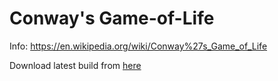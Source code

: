 # Conway's Game-of-Life

Info: https://en.wikipedia.org/wiki/Conway%27s_Game_of_Life

Download latest build from [here](https://github.com/stavroskasidis/Game-of-Life/releases)
